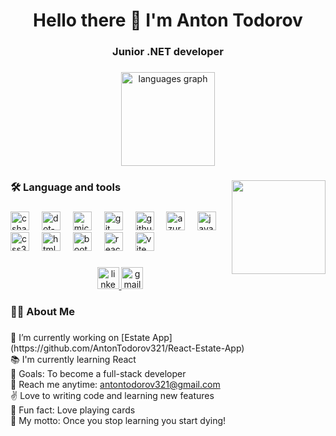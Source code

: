 <h1 align="center">Hello there 👋 I'm Anton Todorov</h1>
<h3 align="center">Junior .NET developer</h3>

###

<div align="center">
  <img src="https://github-readme-stats.vercel.app/api/top-langs?username=AntonTodorov321&locale=en&hide_title=false&layout=compact&card_width=320&langs_count=5&theme=dracula&hide_border=false" height="150" alt="languages graph"  />
</div>

###

<img align="right" height="150" src="https://media3.giphy.com/media/qgQUggAC3Pfv687qPC/giphy.gif?cid=ecf05e477rkb6h93ikkdqxyf9jg65612lzg84wot88h1v8xu&ep=v1_gifs_search&rid=giphy.gif&ct=g"  />


<h3 align="left">🛠 Language and tools</h3>

###

<div align="left">
  <img src="https://skillicons.dev/icons?i=cs" height="30" alt="csharp logo"  />
  <img width="12" />
  <img src="https://skillicons.dev/icons?i=dotnet" height="30" alt="dot-net logo"  />
  <img width="12" />
  <img src="https://cdn.jsdelivr.net/gh/devicons/devicon/icons/microsoftsqlserver/microsoftsqlserver-plain-wordmark.svg" height="30" alt="microsoftsqlserver logo"  />
  <img width="12" />
  <img src="https://skillicons.dev/icons?i=git" height="30" alt="git logo"  />
  <img width="12" />
  <img src="https://skillicons.dev/icons?i=github" height="30" alt="github logo"  />
  <img width="12" />
  <img src="https://cdn.jsdelivr.net/gh/devicons/devicon/icons/azure/azure-original.svg" height="30" alt="azure logo"  />
  <img width="12" />
  <img src="https://skillicons.dev/icons?i=js" height="30" alt="javascript logo"  />
  <img width="12" />
  <img src="https://skillicons.dev/icons?i=css" height="30" alt="css3 logo"  />
  <img width="12" />
  <img src="https://skillicons.dev/icons?i=html" height="30" alt="html5 logo"  />
  <img width="12" />
  <img src="https://skillicons.dev/icons?i=bootstrap" height="30" alt="bootstrap logo"  />
  <img width="12" />
  <img src="https://cdn.jsdelivr.net/gh/devicons/devicon/icons/react/react-original.svg" height="30" alt="react logo"  />
  <img width="12" />
  <img src="https://skillicons.dev/icons?i=vite" height="30" alt="vite logo"  />

</div>

###

<div align="center">
  <a href="https://www.linkedin.com/in/anton-todorov-06645328b/" target="_blank">
    <img src="https://img.shields.io/static/v1?message=LinkedIn&logo=linkedin&label=&color=0077B5&logoColor=white&labelColor=&style=for-the-badge" height="35" alt="linkedin logo"  />
  </a>
  <a href="https://antontodorov321@gmail.com" target="_blank">
    <img src="https://img.shields.io/static/v1?message=Gmail&logo=gmail&label=&color=D14836&logoColor=white&labelColor=&style=for-the-badge" height="35" alt="gmail logo"  />
  </a>
</div>

<h3 align="left">👩‍💻  About Me</h3>

###

<p align="left"> 🔭 I’m currently working on [Estate App](https://github.com/AntonTodorov321/React-Estate-App)<br>
📚 I'm currently learning React<br> 
🎯 Goals: To become a full-stack developer<br> 
📧 Reach me anytime: <a href="https://antontodorov321@gmail.com">antontodorov321@gmail.com</a><br> 
✌️ Love to writing code and learning new features<br>
🎲 Fun fact: Love playing cards<br>
💪  My motto: Once you stop learning you start dying!</p>
